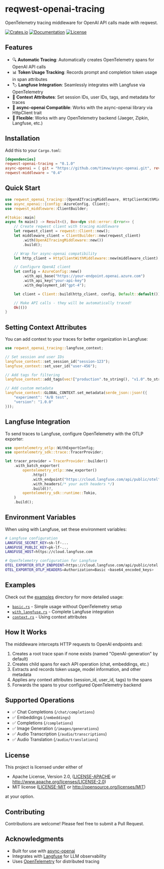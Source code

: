 # reqwest-openai-tracing

OpenTelemetry tracing middleware for OpenAI API calls made with reqwest.

[![Crates.io](https://img.shields.io/crates/v/reqwest-openai-tracing.svg)](https://crates.io/crates/reqwest-openai-tracing)
[![Documentation](https://docs.rs/reqwest-openai-tracing/badge.svg)](https://docs.rs/reqwest-openai-tracing)
[![License](https://img.shields.io/crates/l/reqwest-openai-tracing.svg)](https://github.com/timvw/reqwest-openai-tracing#license)

## Features

- 🔍 **Automatic Tracing**: Automatically creates OpenTelemetry spans for OpenAI API calls
- 📊 **Token Usage Tracking**: Records prompt and completion token usage in span attributes
- 🏷️ **Langfuse Integration**: Seamlessly integrates with Langfuse via OpenTelemetry
- 🎯 **Context Attributes**: Set session IDs, user IDs, tags, and metadata for traces
- 🚀 **async-openai Compatible**: Works with the async-openai library via HttpClient trait
- 🔧 **Flexible**: Works with any OpenTelemetry backend (Jaeger, Zipkin, Langfuse, etc.)

## Installation

Add this to your `Cargo.toml`:

```toml
[dependencies]
reqwest-openai-tracing = "0.1.0"
async-openai = { git = "https://github.com/timvw/async-openai.git", rev = "baadc6a" }
reqwest-middleware = "0.4"
```

## Quick Start

```rust
use reqwest_openai_tracing::{OpenAITracingMiddleware, HttpClientWithMiddleware};
use async_openai::{config::AzureConfig, Client};
use reqwest_middleware::ClientBuilder;

#[tokio::main]
async fn main() -> Result<(), Box<dyn std::error::Error>> {
    // Create reqwest client with tracing middleware
    let reqwest_client = reqwest::Client::new();
    let middleware_client = ClientBuilder::new(reqwest_client)
        .with(OpenAITracingMiddleware::new())
        .build();

    // Wrap for async-openai compatibility
    let http_client = HttpClientWithMiddleware::new(middleware_client);

    // Configure OpenAI client
    let config = AzureConfig::new()
        .with_api_base("https://your-endpoint.openai.azure.com")
        .with_api_key("your-api-key")
        .with_deployment_id("gpt-4");

    let client = Client::build(http_client, config, Default::default());

    // Make API calls - they will be automatically traced!
    Ok(())
}
```

## Setting Context Attributes

You can add context to your traces for better organization in Langfuse:

```rust
use reqwest_openai_tracing::langfuse_context;

// Set session and user IDs
langfuse_context::set_session_id("session-123");
langfuse_context::set_user_id("user-456");

// Add tags for filtering
langfuse_context::add_tags(vec!["production".to_string(), "v1.0".to_string()]);

// Add custom metadata
langfuse_context::GLOBAL_CONTEXT.set_metadata(serde_json::json!({
    "experiment": "A/B test",
    "version": "1.0.0"
}));
```

## Langfuse Integration

To send traces to Langfuse, configure OpenTelemetry with the OTLP exporter:

```rust
use opentelemetry_otlp::WithExportConfig;
use opentelemetry_sdk::trace::TracerProvider;

let tracer_provider = TracerProvider::builder()
    .with_batch_exporter(
        opentelemetry_otlp::new_exporter()
            .http()
            .with_endpoint("https://cloud.langfuse.com/api/public/otel")
            .with_headers(/* your auth headers */)
            .build()?,
        opentelemetry_sdk::runtime::Tokio,
    )
    .build();
```

## Environment Variables

When using with Langfuse, set these environment variables:

```bash
# Langfuse configuration
LANGFUSE_SECRET_KEY=sk-lf-...
LANGFUSE_PUBLIC_KEY=pk-lf-...
LANGFUSE_HOST=https://cloud.langfuse.com

# OpenTelemetry configuration for Langfuse
OTEL_EXPORTER_OTLP_ENDPOINT=https://cloud.langfuse.com/api/public/otel
OTEL_EXPORTER_OTLP_HEADERS=Authorization=Basic <base64_encoded_keys>
```

## Examples

Check out the [examples](examples/) directory for more detailed usage:

- [`basic.rs`](examples/basic.rs) - Simple usage without OpenTelemetry setup
- [`with_langfuse.rs`](examples/with_langfuse.rs) - Complete Langfuse integration
- [`context.rs`](examples/context.rs) - Using context attributes

## How It Works

The middleware intercepts HTTP requests to OpenAI endpoints and:

1. Creates a root trace span if none exists (named "OpenAI-generation" by default)
2. Creates child spans for each API operation (chat, embeddings, etc.)
3. Extracts and records token usage, model information, and other metadata
4. Applies any context attributes (session_id, user_id, tags) to the spans
5. Forwards the spans to your configured OpenTelemetry backend

## Supported Operations

- ✅ Chat Completions (`/chat/completions`)
- ✅ Embeddings (`/embeddings`)
- ✅ Completions (`/completions`)
- ✅ Image Generation (`/images/generations`)
- ✅ Audio Transcription (`/audio/transcriptions`)
- ✅ Audio Translation (`/audio/translations`)

## License

This project is licensed under either of

- Apache License, Version 2.0, ([LICENSE-APACHE](LICENSE-APACHE) or http://www.apache.org/licenses/LICENSE-2.0)
- MIT license ([LICENSE-MIT](LICENSE-MIT) or http://opensource.org/licenses/MIT)

at your option.

## Contributing

Contributions are welcome! Please feel free to submit a Pull Request.

## Acknowledgments

- Built for use with [async-openai](https://github.com/64bit/async-openai)
- Integrates with [Langfuse](https://langfuse.com) for LLM observability
- Uses [OpenTelemetry](https://opentelemetry.io) for distributed tracing